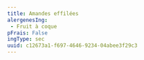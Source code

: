 ```yaml
---
title: Amandes effilées
alergenesIng:
 - Fruit à coque
pFrais: False
ingType: sec
uuid: c12673a1-f697-4646-9234-04abee3f29c3
---
```


